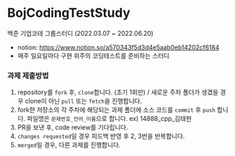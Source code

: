 # BojCodingTestStudy
백준 기업코테 그룹스터디 (2022.03.07 ~ 2022.06.20) 
- notion: https://www.notion.so/a570343f5d3d4e5aab0eb14202cf6184
- 매주 일요일마다 구현 위주의 코딩테스트를 준비하는 스터디

### 과제 제출방법
1. repository를 `fork` 후, `clone`합니다. (초기 1회만) / 새로운 주차 폴더가 생겼을 경우 clone이 아닌 `pull` 또는 `fetch`을 진행합니다. 
2. fork한 저장소의 각 주차에 해당되는 과제 폴더에 소스 코드를 `commit` 후 `push` 합니다. 파일명은 `문제번호_언어_이름`으로 합니다. ex) 14888_cpp_김태현
3. PR을 보낸 후, code review를 기다립니다.
4. `changes requested`일 경우 피드백 반영 후 2, 3번을 반복합니다.
5. `merged`일 경우, 다른 과제를 진행합니다.







